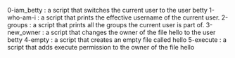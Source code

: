 0-iam_betty : a script that switches the current user to the user betty
1-who-am-i : a script that prints the effective username of the current user.
2-groups : a script that prints all the groups the current user is part of.
3-new_owner : a script that changes the owner of the file hello to the user betty
4-empty : a script that creates an empty file called hello
5-execute : a script that adds execute permission to the owner of the file hello

